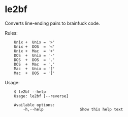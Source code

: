 # le2bf

Converts line-ending pairs to brainfuck code.

Rules:

		Unix +  Unix = '>'
		Unix +  DOS  = '<'
		Unix +  Mac  = '+'
		DOS  +  Unix = '-'
		DOS  +  DOS  = '.'
		DOS  +  Mac  = ','
		Mac  +  Unix = '['
		Mac  +  DOS  = ']'

Usage:

		$ le2bf --help
		Usage: le2bf [--reverse]

		Available options:
			-h,--help                Show this help text

